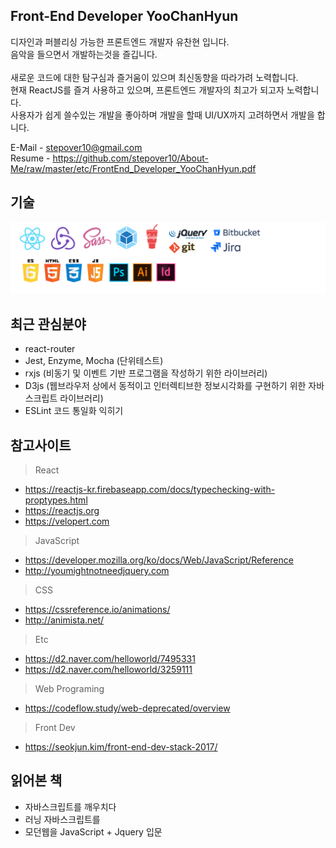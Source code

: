 ## Front-End Developer YooChanHyun

디자인과 퍼블리싱 가능한 프론트엔드 개발자 유찬현 입니다.<br>
음악을 들으면서 개발하는것을 즐깁니다.<br>
<br>
새로운 코드에 대한 탐구심과 즐거움이 있으며 최신동향을 따라가려 노력합니다.<br>
현재 ReactJS를 즐겨 사용하고 있으며, 프론트엔드 개발자의 최고가 되고자 노력합니다.<br>
사용자가 쉽게 쓸수있는 개발을 좋아하며 개발을 할때 UI/UX까지 고려하면서 개발을 합니다.<br>

E-Mail - stepover10@gmail.com<br>
Resume - https://github.com/stepover10/About-Me/raw/master/etc/FrontEnd_Developer_YooChanHyun.pdf


## 기술
![ims_main](/etc/skills.png)

## 최근 관심분야
- react-router
- Jest, Enzyme, Mocha (단위테스트)
- rxjs (비동기 및 이벤트 기반 프로그램을 작성하기 위한 라이브러리)
- D3js (웹브라우저 상에서 동적이고 인터렉티브한 정보시각화를 구현하기 위한 자바스크립트 라이브러리)
- ESLint 코드 통일화 익히기

## 참고사이트
> React
- https://reactjs-kr.firebaseapp.com/docs/typechecking-with-proptypes.html<br>
- https://reactjs.org<br>
- https://velopert.com<br>

> JavaScript
- https://developer.mozilla.org/ko/docs/Web/JavaScript/Reference<br>
- http://youmightnotneedjquery.com<br>

> CSS
- https://cssreference.io/animations/
- http://animista.net/

> Etc
- https://d2.naver.com/helloworld/7495331
- https://d2.naver.com/helloworld/3259111

> Web Programing
- https://codeflow.study/web-deprecated/overview

> Front Dev 
- https://seokjun.kim/front-end-dev-stack-2017/

## 읽어본 책
- 자바스크립트를 깨우치다
- 러닝 자바스크립트를
- 모던웹을 JavaScript + Jquery 입문
